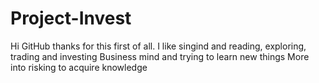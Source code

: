 # Project-Invest
Hi GitHub thanks for this first of all.
I like singind and reading, exploring, trading and investing
Business mind and trying to learn new things
More into risking to acquire knowledge
